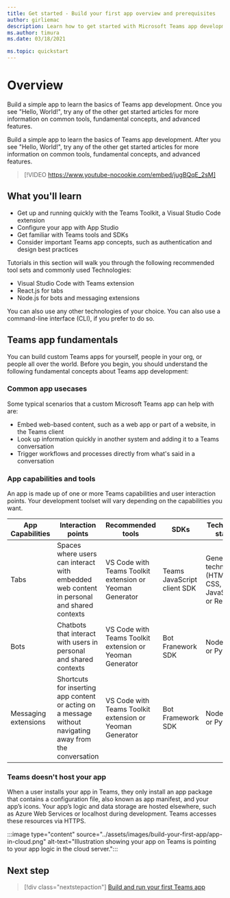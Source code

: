 ```yaml
---
title: Get started - Build your first app overview and prerequisites
author: girliemac
description: Learn how to get started with Microsoft Teams app development and set up your environment.
ms.author: timura
ms.date: 03/18/2021

ms.topic: quickstart
---
```

# Overview

Build a simple app to learn the basics of Teams app development. Once you see "Hello, World!", try any of the other get started articles for more information on common tools, fundamental concepts, and advanced features.

Build a simple app to learn the basics of Teams app development. After you see "Hello, World!", try any of the other get started articles for more information on common tools, fundamental concepts, and advanced features.

> [!VIDEO https://www.youtube-nocookie.com/embed/jugBQqE_2sM]

## What you'll learn

* Get up and running quickly with the Teams Toolkit, a Visual Studio Code extension 
* Configure your app with App Studio 
* Get familiar with Teams tools and SDKs
* Consider important Teams app concepts, such as authentication and design best practices

Tutorials in this section will walk you through the following recommended tool sets and commonly used Technologies:

* Visual Studio Code with Teams extension
* React.js for tabs
* Node.js for bots and messaging extensions

You can also use any other technologies of your choice. You can also use a command-line interface (CLI), if you prefer to do so.

## Teams app fundamentals

You can build custom Teams apps for yourself, people in your org, or people all over the world. Before you begin, you should understand the following fundamental concepts about Teams app development:

### Common app usecases

Some typical scenarios that a custom Microsoft Teams app can help with are:

* Embed web-based content, such as a web app or part of a website, in the Teams client
* Look up information quickly in another system and adding it to a Teams conversation 
* Trigger workflows and processes directly from what's said in a conversation 

### App capabilities and tools

An app is made up of one or more Teams capabilities and user interaction points. Your development toolset will vary depending on the capabilities you want.

| **App Capabilities**| **Interaction points** | **Recommended tools** | **SDKs** | **Technology stacks** |
|--------|--------|--------|--------|--------|
| Tabs | Spaces where users can interact with embedded web content in personal and shared contexts | VS Code with Teams Toolkit extension or Yeoman Generator | Teams JavaScript client SDK | General web technologies (HTML, CSS, and JavaScript) or React.js |
| Bots | Chatbots that interact with users in personal and shared contexts | VS Code with Teams Toolkit extension or Yeoman Generator | Bot Franework SDK | Node.js, C#, or Python | 
| Messaging extensions | Shortcuts for inserting app content or acting on a message without navigating away from the conversation | VS Code with Teams Toolkit extension or Yeoman Generator | Bot Framework SDK | Node.js, C#, or Python |

### Teams doesn't host your app

When a user installs your app in Teams, they only install an app package that contains a configuration file, also known as app manifest, and your app’s icons. Your app’s logic and data storage are hosted elsewhere, such as Azure Web Services or localhost during development. Teams accesses these resources via HTTPS.

:::image type="content" source="../assets/images/build-your-first-app/app-in-cloud.png" alt-text="Illustration showing your app on Teams is pointing to your app logic in the cloud server.":::

## Next step

> [!div class="nextstepaction"]
> [Build and run your first Teams app](../build-your-first-app/build-and-run.md)
